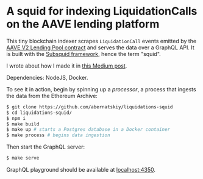 # A squid for indexing LiquidationCalls on the AAVE lending platform

This tiny blockchain indexer scrapes `LiquidationCall` events emitted by the [AAVE V2 Lending Pool contract](https://etherscan.io/address/0x7d2768de32b0b80b7a3454c06bdac94a69ddc7a9) and serves the data over a GraphQL API. It is built with the [Subsquid framework](https://subsquid.io), hence the term "squid".

I wrote about how I made it in [this Medium post](https://medium.com/subsquid/developing-blockchain-indexers-part-2-simplest-nontrivial-examples-2f8509bc5c4#8233).

Dependencies: NodeJS, Docker.

To see it in action, begin by spinning up a *processor*, a process that ingests the data from the Ethereum Archive:

```bash
$ git clone https://github.com/abernatskiy/liquidations-squid
$ cd liquidations-squid/
$ npm i
$ make build
$ make up # starts a Postgres database in a Docker container
$ make process # begins data ingestion
```

Then start the GraphQL server:

```bash
$ make serve
```

GraphQL playground should be available at [localhost:4350](http://localhost:4350).
